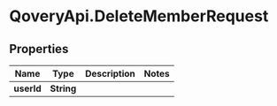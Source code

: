 # QoveryApi.DeleteMemberRequest

## Properties

Name | Type | Description | Notes
------------ | ------------- | ------------- | -------------
**userId** | **String** |  | 


